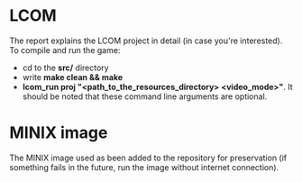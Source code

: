 # LCOM  
The report explains the LCOM project in detail (in case you're interested).  
To compile and run the game:  
- cd to the **src/** directory  
- write **make clean && make**  
- **lcom_run proj "<path_to_the_resources_directory> <video_mode>"**. It should be noted that these command line arguments are optional.  

# MINIX image  
The MINIX image used as been added to the repository for preservation (if something fails in the future, run the image without internet connection).  
